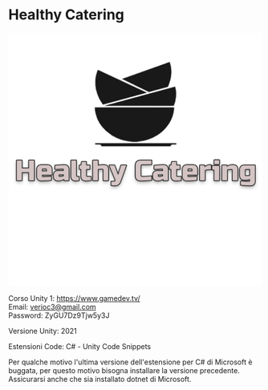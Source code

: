 # Healthy Catering

![Logo](doc/img/Logo.png "Logo Gioco")

Corso Unity 1: https://www.gamedev.tv/ <br>
Email: verioc3@gmail.com<br>
Password: ZyGU7Dz9Tjw5y3J<br>

Versione Unity: 2021 <p>

Estensioni Code: C# - Unity Code Snippets <br>
 
 Per qualche motivo l'ultima versione dell'estensione per C# di Microsoft è buggata, per questo motivo bisogna installare la versione precedente. 
  <br>
  Assicurarsi anche che sia installato dotnet di Microsoft.
